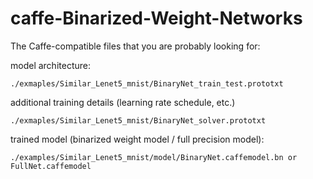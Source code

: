 # caffe-Binarized-Weight-Networks

The Caffe-compatible files that you are probably looking for:

 model architecture: 
 
    ./exmaples/Similar_Lenet5_mnist/BinaryNet_train_test.prototxt
    
 additional training details (learning rate schedule, etc.)
 
    ./exmaples/Similar_Lenet5_mnist/BinaryNet_solver.prototxt
    
 trained model (binarized weight model / full precision model):
 
    ./examples/Similar_Lenet5_mnist/model/BinaryNet.caffemodel.bn or FullNet.caffemodel
